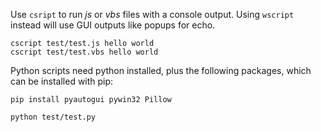 Use ```csript``` to run *js* or *vbs* files with a console output.
Using ```wscript``` instead will use GUI outputs like popups for echo.
```
cscript test/test.js hello world
cscript test/test.vbs hello world 
```

Python scripts need python installed, plus the following packages, which can be installed with pip: 
```
pip install pyautogui pywin32 Pillow
```
```
python test/test.py
```